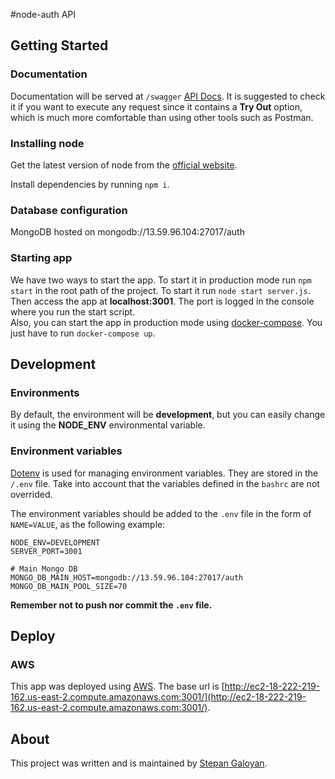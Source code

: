 #node-auth API

## Getting Started

### Documentation

Documentation will be served at `/swagger` [API Docs](http://ec2-18-222-219-162.us-east-2.compute.amazonaws.com:3001/swagger). It is suggested to check it if you want to execute any request since it contains a **Try Out** option, which is much more comfortable than using other tools such as Postman.

### Installing node

Get the latest version of node from the [official website](https://nodejs.org/).

Install dependencies by running `npm i`.

### Database configuration
MongoDB hosted on mongodb://13.59.96.104:27017/auth


### Starting app

We have two ways to start the app. To start it in production mode run `npm start` in the root path of the project. To start it run `node start server.js`. Then access the app at **localhost:3001**. The port is logged in the console where you run the start script.  
Also, you can start the app in production mode using [docker-compose](https://docs.docker.com/compose/install/). You just have to run `docker-compose up`.

## Development

### Environments

By default, the environment will be **development**, but you can easily change it using the **NODE_ENV** environmental variable.

### Environment variables

[Dotenv](https://www.npmjs.com/package/dotenv) is used for managing environment variables. They are stored in the `/.env` file. Take into account that the variables defined in the `bashrc` are not overrided.

The environment variables should be added to the `.env` file in the form of `NAME=VALUE`, as the following example:

```
NODE_ENV=DEVELOPMENT
SERVER_PORT=3001

# Main Mongo DB
MONGO_DB_MAIN_HOST=mongodb://13.59.96.104:27017/auth
MONGO_DB_MAIN_POOL_SIZE=70
```

**Remember not to push nor commit the `.env` file.**

## Deploy

### AWS
This app was deployed using [AWS](https://aws.amazon.com/). The base url is [http://ec2-18-222-219-162.us-east-2.compute.amazonaws.com:3001/](http://ec2-18-222-219-162.us-east-2.compute.amazonaws.com:3001/).

## About
This project was written and is maintained by [Stepan Galoyan](https://github.com/stepgal).

